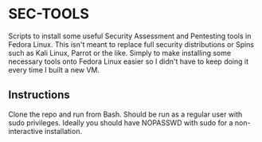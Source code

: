 # SEC-TOOLS

Scripts to install some useful Security Assessment and Pentesting tools in Fedora Linux.
This isn't meant to replace full security distributions or Spins such as Kali Linux, Parrot or the like. Simply to make installing some necessary tools onto Fedora Linux easier so I didn't have to keep doing it every time I built a new VM.

## Instructions

Clone the repo and run from Bash.
Should be run as a regular user with sudo privileges. Ideally you should have NOPASSWD with sudo for a non-interactive installation.

